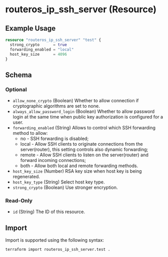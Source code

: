 # routeros_ip_ssh_server (Resource)


## Example Usage
```terraform
resource "routeros_ip_ssh_server" "test" {
  strong_crypto      = true
  forwarding_enabled = "local"
  host_key_size      = 4096
}
```

<!-- schema generated by tfplugindocs -->
## Schema

### Optional

- `allow_none_crypto` (Boolean) Whether to allow connection if cryptographic algorithms are set to none.
- `always_allow_password_login` (Boolean) Whether to allow password login at the same time when public key authorization is configured for a user.
- `forwarding_enabled` (String) Allows to control which SSH forwarding method to allow:
  * no - SSH forwarding is disabled;
  * local - Allow SSH clients to originate connections from the server(router), this setting controls also dynamic forwarding;
  * remote - Allow SSH clients to listen on the server(router) and forward incoming connections;
  * both - Allow both local and remote forwarding methods.
- `host_key_size` (Number) RSA key size when host key is being regenerated.
- `host_key_type` (String) Select host key type.
- `strong_crypto` (Boolean) Use stronger encryption.

### Read-Only

- `id` (String) The ID of this resource.

## Import
Import is supported using the following syntax:
```shell
terraform import routeros_ip_ssh_server.test .
```
